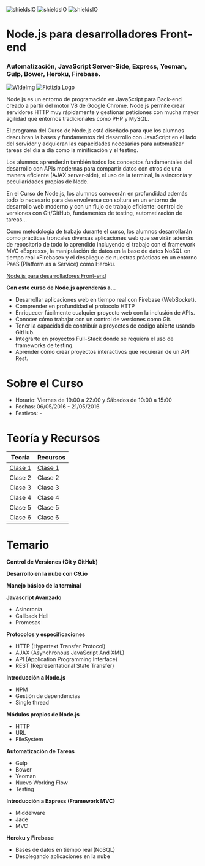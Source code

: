 ![shieldsIO](https://img.shields.io/github/issues/Fictizia/Curso-Node.js-para-desarrolladores-Front-end_ed2.svg)
![shieldsIO](https://img.shields.io/github/forks/Fictizia/Curso-Node.js-para-desarrolladores-Front-end_ed2.svg)
![shieldsIO](https://img.shields.io/github/stars/Fictizia/Curso-Node.js-para-desarrolladores-Front-end_ed2.svg)

# Node.js para desarrolladores Front-end
### Automatización, JavaScript Server-Side, Express, Yeoman, Gulp, Bower, Heroku, Firebase.

![WideImg](http://www.fictizia.com/assets/styles/styleImgs/wideBox/widebox_nodejs.png)
![Fictizia Logo](https://media.licdn.com/media/p/1/000/1ed/254/29475de.png)

Node.js es un entorno de programación en JavaScript para Back-end creado a partir del motor V8 de Google Chrome. Node.js permite crear servidores HTTP muy rápidamente y gestionar peticiones con mucha mayor agilidad que entornos tradicionales como PHP y MySQL.

El programa del Curso de Node.js está diseñado para que los alumnos descubran la bases y fundamentos del desarrollo con JavaScript en el lado del servidor y adquieran las capacidades necesarias para automatizar tareas del día a día como la minificación y el testing.

Los alumnos aprenderán también todos los conceptos fundamentales del desarrollo con APIs modernas para compartir datos con otros de una manera eficiente (AJAX server-side), el uso de la terminal, la asincronía y peculiaridades propias de Node.

En el Curso de Node.js, los alumnos conocerán en profundidad además todo lo necesario para desenvolverse con soltura en un entorno de desarrollo web moderno y con un flujo de trabajo eficiente: control de versiones con Git/GitHub, fundamentos de testing, automatización de tareas...

Como metodología de trabajo durante el curso, los alumnos desarrollarán como prácticas troncales diversas aplicaciones web que servirán además de repositorio de todo lo aprendido incluyendo el trabajo con el framework MVC «Express», la manipulación de datos en la base de datos NoSQL en tiempo real «Firebase» y el despliegue de nuestras prácticas en un entorno PaaS (Platform as a Service) como Heroku.

[Node.js para desarrolladores Front-end](http://www.fictizia.com/formacion/curso_nodejs)


**Con este curso de Node.js aprenderás a...**
* Desarrollar aplicaciones web en tiempo real con Firebase (WebSocket).
* Comprender en profundidad el protocolo HTTP
* Enriquecer fácilmente cualquier proyecto web con la inclusión de APIs.
* Conocer cómo trabajar con un control de versiones como Git.
* Tener la capacidad de contribuir a proyectos de código abierto usando GitHub.
* Integrarte en proyectos Full-Stack donde se requiera el uso de frameworks de testing.
* Aprender cómo crear proyectos interactivos que requieran de un API Rest.

Sobre el Curso
=================
* Horario: Viernes de 19:00 a 22:00 y Sábados de 10:00 a 15:00
* Fechas: 06/05/2016 - 21/05/2016
* Festivos: -

Teoría y Recursos
=================
Teoría | Recursos
------------ | -------------
[Clase 1](teoria/clase1.md)	| [Clase 1](recursos/clase1.md)
Clase 2 | Clase 2
Clase 3 | Clase 3
Clase 4 | Clase 4
Clase 5 | Clase 5
Clase 6 | Clase 6


Temario
=================

**Control de Versiones (Git y GitHub)**

**Desarrollo en la nube con C9.io**

**Manejo básico de la terminal**

**Javascript Avanzado**
* Asincronía
* Callback Hell
* Promesas

**Protocolos y especificaciones**
* HTTP (Hypertext Transfer Protocol)
* AJAX (Asynchronous JavaScript And XML)
* API (Application Programming Interface)
* REST (Representational State Transfer)

**Introducción a Node.js**
* NPM
* Gestión de dependencias
* Single thread

**Módulos propios de Node.js**
* HTTP
* URL
* FileSystem

**Automatización de Tareas**
* Gulp
* Bower
* Yeoman
* Nuevo Working Flow
* Testing

**Introducción a Express (Framework MVC)**
* Middelware
* Jade
* MVC

**Heroku y Firebase**
* Bases de datos en tiempo real (NoSQL)
* Desplegando aplicaciones en la nube
